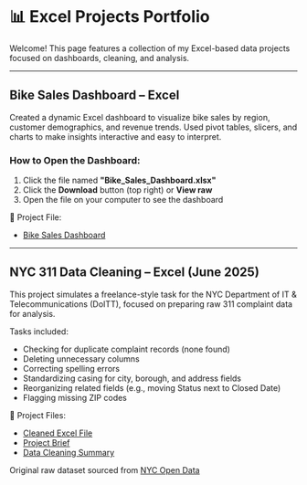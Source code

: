 # 📊 Excel Projects Portfolio

Welcome! This page features a collection of my Excel-based data projects focused on dashboards, cleaning, and analysis.

---

## Bike Sales Dashboard – Excel

Created a dynamic Excel dashboard to visualize bike sales by region, customer demographics, and revenue trends. Used pivot tables, slicers, and charts to make insights interactive and easy to interpret.

### How to Open the Dashboard:
1. Click the file named **"Bike_Sales_Dashboard.xlsx"**
2. Click the **Download** button (top right) or **View raw**
3. Open the file on your computer to see the dashboard

📁 Project File:
- [Bike Sales Dashboard](Bike_Sales_Dashboard.xlsx)

---

## NYC 311 Data Cleaning – Excel (June 2025)

This project simulates a freelance-style task for the NYC Department of IT & Telecommunications (DoITT), focused on preparing raw 311 complaint data for analysis.

Tasks included:
- Checking for duplicate complaint records (none found)
- Deleting unnecessary columns
- Correcting spelling errors
- Standardizing casing for city, borough, and address fields
- Reorganizing related fields (e.g., moving Status next to Closed Date)
- Flagging missing ZIP codes

📁 Project Files:
- [Cleaned Excel File](NYC_311_Cleaned_Data_June2025.xlsx)
- [Project Brief](NYC_311_Data_Cleaning_Project_Brief.docx)
- [Data Cleaning Summary](NYC_311_Data_Cleaning_Summary.docx)

Original raw dataset sourced from [NYC Open Data](https://data.cityofnewyork.us/City-Government/311-Service-Requests-from-2025/erm2-nwe9)
